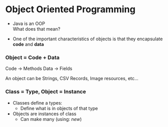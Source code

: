 # Object Oriented Programming

* Java is an OOP  
What does that mean?  

* One of the important characteristics of objects is that they encapsulate **code** and **data**  

### Object = Code + Data  
Code -> Methods
Data -> Fields

An object can be Strings, CSV Records, Image resources, etc...  

### Class = Type, Object = Instance  

* Classes define a types:  
  * Define what is in objects of that type  
* Objects are instances of class  
  * Can make many (using: *new*)  
